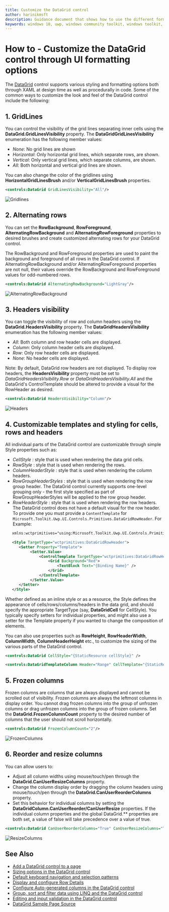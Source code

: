 ```yaml
---
title: Customize the DataGrid control
author: harinikmsft
description: Guidance document that shows how to use the different formatting options to customize the look and feel of the DataGrid control
keywords: windows 10, uwp, windows community toolkit, windows toolkit, DataGrid, xaml control, xaml
---
```


# How to - Customize the DataGrid control through UI formatting options

The [DataGrid](../datagrid.md) control supports various styling and formatting options both through XAML at design time as well as procedurally in code. Some of the common ways to customize the look and feel of the DataGrid control include the following:

## 1. GridLines

You can control the visibility of the grid lines separating inner cells using the **DataGrid.GridLinesVisibility** property. The **DataGridGridLinesVisibility** enumeration has the following member values:
   * *None*: No grid lines are shown
   * *Horizontal*: Only horizontal grid lines, which separate rows, are shown.
   * *Vertical*: Only vertical grid lines, which separate columns, are shown.
   * *All*: Both horizontal and vertical grid lines are shown.

You can also change the color of the gridlines using **HorizontalGridLinesBrush** and/or **VerticalGridLinesBrush** properties.

```xml
<controls:DataGrid GridLinesVisibility="All"/>
```
![Gridlines](../../resources/images/Controls/DataGrid/gridlines.png)

## 2. Alternating rows

You can set the **RowBackground**, **RowForeground**, **AlternatingRowBackground** and **AlternatingRowForeground** properties to desired brushes and create customized alternating rows for your DataGrid control.

The RowBackground and RowForeground properties are used to paint the background and foreground of all rows in the DataGrid control. If AlternatingRowBackground and/or AlternatingRowForeground properties are not null, their values override the RowBackground and RowForeground values for odd-numbered rows.

```xml
<controls:DataGrid AlternatingRowBackground="LightGray"/>
```
![AlternatingRowBackground](../../resources/images/Controls/DataGrid/alternaterowbackground.png)

## 3. Headers visibility

You can toggle the visibility of row and column headers using the **DataGrid.HeadersVisibility** property. The **DataGridHeadersVisibility** enumeration has the following member values:
   * *All*: Both column and row header cells are displayed.
   * *Column*: Only column header cells are displayed.
   * *Row*: Only row header cells are displayed.
   * *None*: No header cells are displayed.

Note: By default, DataGrid row headers are not displayed. To display row headers, the **HeadersVisibility** property must be set to *DataGridHeadersVisibility.Row* or *DataGridHeadersVisibility.All* and the DataGrid's ControlTemplate should be altered to provide a visual for the RowHeader as desired.

```xml
<controls:DataGrid HeadersVisibility="Column"/>
```
![Headers](../../resources/images/Controls/DataGrid/gridlines.png)

## 4. Customizable templates and styling for cells, rows and headers

All individual parts of the DataGrid control are customizable through simple Style properties such as:
   * *CellStyle* : style that is used when rendering the data grid cells.
   * *RowStyle* : style that is used when rendering the rows.
   * *ColumnHeaderStyle* : style that is used when rendering the column headers.
   * *RowGroupHeaderStyles* : style that is used when rendering the row group header. The DataGrid control currently supports one-level grouping only - the first style specified as part of RowGroupHeaderStyles will be applied to the row group header.
   * *RowHeaderStyle* : style that is used when rendering the row headers. The DataGrid control does not have a default visual for the row header. To provide one you must provide a `ContentTemplate` for `Microsoft.Toolkit.Uwp.UI.Controls.Primitives.DataGridRowHeader`. For Example: 

```xml
   xmlns:wctprimitives="using:Microsoft.Toolkit.Uwp.UI.Controls.Primitives"

   <Style TargetType="wctprimitives:DataGridRowHeader">
      <Setter Property="Template">
           <Setter.Value>
               <ControlTemplate TargetType="wctprimitives:DataGridRowHeader">
                   <Grid Background="Red">
                       <TextBlock Text="{Binding Name}" />
                   </Grid>
               </ControlTemplate>
           </Setter.Value>
      </Setter>
   </Style>
```

Whether defined as an inline style or as a resource, the Style defines the appearance of cells/rows/columns/headers in the data grid, and should specify the appropriate TargetType (say, **DataGridCell** for CellStyle). You typically specify setters for individual properties, and might also use a setter for the Template property if you wanted to change the composition of elements.

You can also use properties such as **RowHeight**, **RowHeaderWidth**, **ColumnWidth**, **ColumnHeaderHeight** etc., to customize the sizing of the various parts of the DataGrid control.

```xml
<controls:DataGrid CellStyle="{StaticResource cellStyle}" />

<controls:DataGridTemplateColumn Header="Range" CellTemplate="{StaticResource cellTemplate}" />
```

## 5. Frozen columns

Frozen columns are columns that are always displayed and cannot be scrolled out of visibility. Frozen columns are always the leftmost columns in display order. You cannot drag frozen columns into the group of unfrozen columns or drag unfrozen columns into the group of frozen columns. Set the **DataGrid.FrozenColumnCount** property to the desired number of columns that the user should not scroll horizontally.

```xml
<controls:DataGrid FrozenColumnCount="2"/>
```
![FrozenColumns](../../resources/images/Controls/DataGrid/frozencolumns.png)

## 6. Reorder and resize columns

You can allow users to:
   * Adjust all column widths using mouse/touch/pen through the **DataGrid.CanUserResizeColumns** property.
   * Change the column display order by dragging the column headers using mouse/touch/pen through the **DataGrid.CanUserReorderColumns** property.
   * Set this behavior for individual columns by setting the **DataGridColumn.CanUserReorder/CanUserResize** properties. If the individual column properties and the global DataGrid.** properties are both set, a value of false will take precedence over a value of true.

```xml
<controls:DataGrid CanUserReorderColumns="True" CanUserResizeColumns="True"/>
```

![ResizeColumns](../../resources/images/Controls/DataGrid/resizecolumns.png)

## See Also

* [Add a DataGrid control to a page](datagrid_basics.md)
* [Sizing options in the DataGrid control](sizing_options.md)
* [Default keyboard navigation and selection patterns](keyboard_navigation_selection.md)
* [Display and configure Row Details](rowdetails.md)
* [Configure Auto-generated columns in the DataGrid control](customize_autogenerated_columns.md)
* [Group, sort and filter data using LINQ and the DataGrid control](group_sort_filter.md)
* [Editing and input validation in the DataGrid control](editing_inputvalidation.md)
* [DataGrid Sample Page Source](https://github.com/Microsoft/WindowsCommunityToolkit/tree/master/Microsoft.Toolkit.Uwp.SampleApp/SamplePages/DataGrid)
